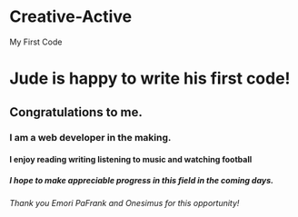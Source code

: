 # Creative-Active
My First Code

<h1>Jude is happy to write his first code!</h1>
<h2>Congratulations to me.</h2>
<h3>I am a web developer in the making.</h3>
<h4>I enjoy reading writing listening to music and watching football</h4>
<h5>I hope to make appreciable progress in this field in the coming days.</h5>
<h6>Thank you Emori PaFrank and Onesimus for this opportunity!</h6>
